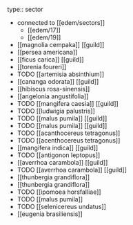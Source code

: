 type:: sector

- connected to [[edem/sectors]]
	- [[edem/17]]
	- [[edem/19]]
- [[magnolia cempaka]] [[guild]]
- [[persea americana]]
- [[ficus carica]] [[guild]]
- [[torenia foureri]]
- TODO [[artemisia absinthium]]
- [[cananga odorata]] [[guild]]
- [[hibiscus rosa-sinensis]]
- [[angelonia angustifolia]]
- TODO [[mangifera caesia]] [[guild]]
- TODO [[ludwigia palustris]]
- TODO [[malus pumila]] [[guild]]
- TODO [[malus pumila]] [[guild]]
- TODO [[acanthocereus tetragonus]]
- TODO [[acenthocereus tetragonus]]
- [[mangifera indica]] [[guild]]
- TODO [[antigonon leptopus]]
- [[averrhoa carambola]] [[guild]]
- TODO [[averrhoa carambola]] [[guild]]
- [[thunbergia grandiflora]]
- [[thunbergia grandiflora]]
- TODO [[ipomoea horsfalliae]]
- TODO [[malus pumila]]
- TODO [[selenicereus undatus]]
- [[eugenia brasiliensis]]